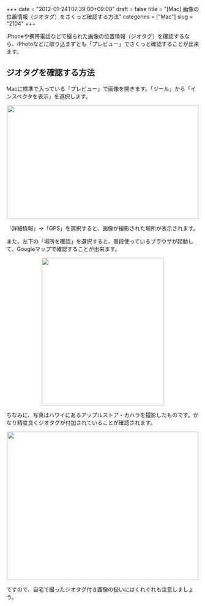 +++
date = "2012-01-24T07:39:00+09:00"
draft = false
title = "[Mac] 画像の位置情報（ジオタグ）をさくっと確認する方法"
categories = ["Mac"]
slug = "2104"
+++

iPhoneや携帯電話などで撮られた画像の位置情報（ジオタグ）を確認するなら、iPhotoなどに取り込まずとも「プレビュー」でさくっと確認することが出来ます。

<h2>ジオタグを確認する方法</h2>

Macに標準で入っている「プレビュー」で画像を開きます。「ツール」から「インスペクタを表示」を選択します。

<img style="display:block; margin-left:auto; margin-right:auto;" src="/images/2012/01/2104_1.png" border="0" width="500" height="296" />

「詳細情報」→「GPS」を選択すると、画像が撮影された場所が表示されます。

また、左下の「場所を確認」を選択すると、普段使っているブラウザが起動して、Googleマップで確認することが出来ます。

<img style="display:block; margin-left:auto; margin-right:auto;" src="/images/2012/01/2104_2.png" border="0" width="320" height="385" />

ちなみに、写真はハワイにあるアップルストア・カハラを撮影したものです。かなり精度良くジオタグが付加されていることが確認されます。

<img style="display:block; margin-left:auto; margin-right:auto;" src="/images/2012/01/2104_3.png" border="0" width="500" height="387" />

ですので、自宅で撮ったジオタグ付き画像の扱いにはくれぐれも注意しましょう。
